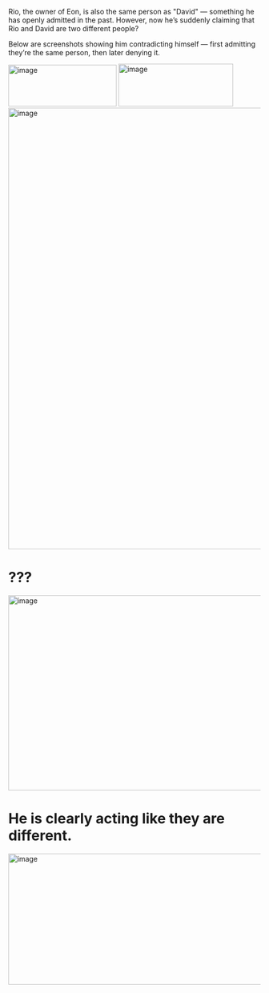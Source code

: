 Rio, the owner of Eon, is also the same person as "David" — something he has openly admitted in the past. However, now he’s suddenly claiming that Rio and David are two different people?

Below are screenshots showing him contradicting himself — first admitting they’re the same person, then later denying it.


<img width="216" height="83" alt="image" src="https://github.com/user-attachments/assets/ba1b649c-22ee-45e3-a5ae-399474005c42" />


<img width="229" height="85" alt="image" src="https://github.com/user-attachments/assets/e48d87dc-111b-4f8c-8804-bd9e1ca8a3a8" />


<img width="1156" height="882" alt="image" src="https://github.com/user-attachments/assets/61d7e981-28ab-46e0-8102-9a7d2bcfc674" />


# ???

<img width="739" height="390" alt="image" src="https://github.com/user-attachments/assets/23aa2ae2-3354-49b0-aa3f-7b241c1da0ca" />

# He is clearly acting like they are different.

<img width="1171" height="262" alt="image" src="https://github.com/user-attachments/assets/aef87185-97bd-4560-8bb6-68b8087e89f4" />

